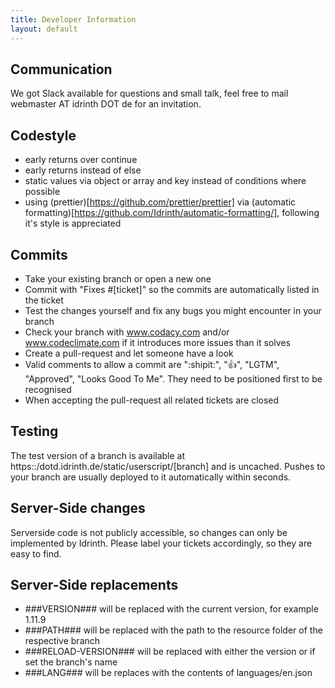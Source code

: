 ```yaml
---
title: Developer Information
layout: default
---
```

## Communication

We got Slack available for questions and small talk, feel free to mail webmaster AT idrinth DOT de for an invitation.

## Codestyle

- early returns over continue
- early returns instead of else
- static values via object or array and key instead of conditions where possible
- using (prettier)[https://github.com/prettier/prettier] via (automatic formatting)[https://github.com/Idrinth/automatic-formatting/], following it's style is appreciated

## Commits

- Take your existing branch or open a new one
- Commit with "Fixes #[ticket]" so the commits are automatically listed in the ticket
- Test the changes yourself and fix any bugs you might encounter in your branch
- Check your branch with www.codacy.com and/or www.codeclimate.com if it introduces more issues than it solves
- Create a pull-request and let someone have a look
- Valid comments to allow a commit are ":shipit:", ":+1:", "LGTM", "Approved", "Looks Good To Me". They need to be positioned first to be recognised
- When accepting the pull-request all related tickets are closed

## Testing

The test version of a branch is available at https::/dotd.idrinth.de/static/userscript/[branch] and is uncached.
Pushes to your branch are usually deployed to it automatically within seconds.

## Server-Side changes

Serverside code is not publicly accessible, so changes can only be implemented by Idrinth. Please label your tickets accordingly, so they are easy to find.

## Server-Side replacements

* ###VERSION### will be replaced with the current version, for example 1.11.9
* ###PATH### will be replaced with the path to the resource folder of the respective branch
* ###RELOAD-VERSION### will be replaced with either the version or if set the branch's name
* ###LANG### will be replaces with the contents of languages/en.json
